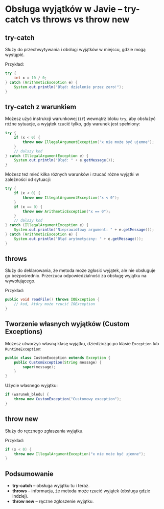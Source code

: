 # Obsługa wyjątków w Javie – try-catch vs throws vs throw new

## try-catch

Służy do przechwytywania i obsługi wyjątków w miejscu, gdzie mogą wystąpić.

Przykład:
```java
try {
    int x = 10 / 0;
} catch (ArithmeticException e) {
    System.out.println("Błąd: dzielenie przez zero!");
}
```

## try-catch z warunkiem

Możesz użyć instrukcji warunkowej (`if`) wewnątrz bloku `try`, aby obsłużyć różne sytuacje, a wyjątek rzucić tylko, gdy warunek jest spełniony:

```java
try {
    if (x < 0) {
        throw new IllegalArgumentException("x nie może być ujemne");
    }
    // dalszy kod
} catch (IllegalArgumentException e) {
    System.out.println("Błąd: " + e.getMessage());
}
```

Możesz też mieć kilka różnych warunków i rzucać różne wyjątki w zależności od sytuacji:

```java
try {
    if (x < 0) {
        throw new IllegalArgumentException("x < 0");
    }
    if (x == 0) {
        throw new ArithmeticException("x == 0");
    }
    // dalszy kod
} catch (IllegalArgumentException e) {
    System.out.println("Nieprawidłowy argument: " + e.getMessage());
} catch (ArithmeticException e) {
    System.out.println("Błąd arytmetyczny: " + e.getMessage());
}
```

## throws

Służy do deklarowania, że metoda może zgłosić wyjątek, ale nie obsługuje go bezpośrednio. Przerzuca odpowiedzialność za obsługę wyjątku na wywołującego.

Przykład:
```java
public void readFile() throws IOException {
    // kod, który może rzucić IOException
}
```

## Tworzenie własnych wyjątków (Custom Exceptions)

Możesz utworzyć własną klasę wyjątku, dziedzicząc po klasie `Exception` lub `RuntimeException`:

```java
public class CustomException extends Exception {
    public CustomException(String message) {
        super(message);
    }
}
```

Użycie własnego wyjątku:

```java
if (warunek_bledu) {
    throw new CustomException("Customowy exception");
}
```

## throw new

Służy do ręcznego zgłaszania wyjątku.

Przykład:
```java
if (x < 0) {
    throw new IllegalArgumentException("x nie może być ujemne");
}
```

## Podsumowanie

- **try-catch** – obsługa wyjątku tu i teraz.
- **throws** – informacja, że metoda może rzucić wyjątek (obsługa gdzie indziej).
- **throw new** – ręczne zgłoszenie wyjątku.
